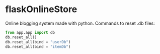 # flaskOnlineStore
Online blogging system made with python. Commands to reset .db files:
```python
from app.app import db
db.reset_all()
db.reset_all(bind = "userDb")
db.reset_all(bind = "itemDb")
```
